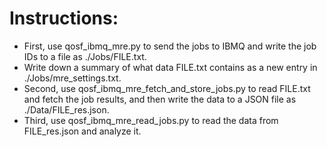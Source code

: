 # Instructions:
- First, use qosf_ibmq_mre.py to send the jobs to IBMQ and write the job IDs to a file as ./Jobs/FILE.txt.
- Write down a summary of what data FILE.txt contains as a new entry in ./Jobs/mre_settings.txt.
- Second, use qosf_ibmq_mre_fetch_and_store_jobs.py to read FILE.txt and fetch the job results, and then write the data to a JSON file as ./Data/FILE_res.json.
- Third, use qosf_ibmq_mre_read_jobs.py to read the data from FILE_res.json and analyze it.
